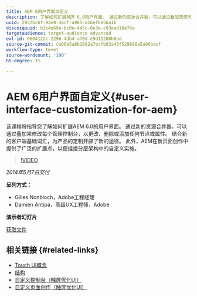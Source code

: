```yaml
---
title: AEM 6用户界面自定义
description: 了解如何扩展AEM 6.0用户界面。 通过新的资源合并器，可以通过叠加来修改每个管理控制台，以更改、删除或添加任何节点或属性。
uuid: 2937bc6f-9ae8-4acf-a965-a16ef6e56a16
discoiquuid: b1c4e69a-bc0e-445c-8e3e-c03ead18e76e
targetaudience: target-audience advanced
exl-id: 0604122c-2296-4db4-a70d-e9d11280b6bd
source-git-commit: ca06e5a8b1602a7bcfb83a43f529680a5a96bacf
workflow-type: tm+mt
source-wordcount: '190'
ht-degree: 1%

---
```


# AEM 6用户界面自定义{#user-interface-customization-for-aem}

该课程将指导您了解如何扩展AEM 6.0的用户界面。 通过新的资源合并器，可以通过叠加来修改每个管理控制台，以更改、删除或添加任何节点或属性。 结合新的客户端基础词汇，为产品的定制开辟了新的途径。 此外，AEM在新页面创作中提供了广泛的扩展点，以便挂接分层架构中的自定义实施。

>[!VIDEO](https://video.tv.adobe.com/v/19519/?quality=9)

*2014年5月7日交付*

**呈列方式：**

* Gilles Nonbloch，Adobe工程经理
* Damien Antipa，高级UX工程师，Adobe

**演示者幻灯片**

[获取文件](assets/user-interface-customization-for-aem6.pdf)

## 相关链接 {#related-links}

* [Touch UI概念](http://docs.adobe.com/docs/en/aem/6-0/develop/the-basics/touch-ui-concepts.html)
* [结构](http://docs.adobe.com/docs/en/aem/6-0/develop/the-basics/touch-ui-structure.html)
* [自定义控制台（触屏优化UI）](http://docs.adobe.com/docs/en/aem/6-0/develop/extending/customizing-consoles-touch.html)
* [自定义页面创作（触屏优化UI）](http://docs.adobe.com/docs/en/aem/6-0/develop/extending/customizing-page-authoring-touch.html)
